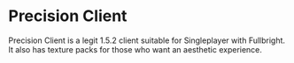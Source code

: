 # Precision Client
Precision Client is a legit 1.5.2 client suitable for Singleplayer with Fullbright. It also has texture packs for those who want an aesthetic experience.
